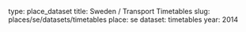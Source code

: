 type: place_dataset
title: Sweden / Transport Timetables
slug: places/se/datasets/timetables
place: se
dataset: timetables
year: 2014
